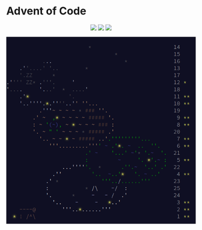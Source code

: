 # Advent of Code

<div align="center">
    <img src="https://img.shields.io/badge/Day%20📅-25-blue">
    <img src="https://img.shields.io/badge/Stars%20⭐-22/50-yellow">
    <img src="https://img.shields.io/badge/Days%20-11/25-red">
</div>

![aoc2023](AoC-2023/imgs/aoc2023.png)
